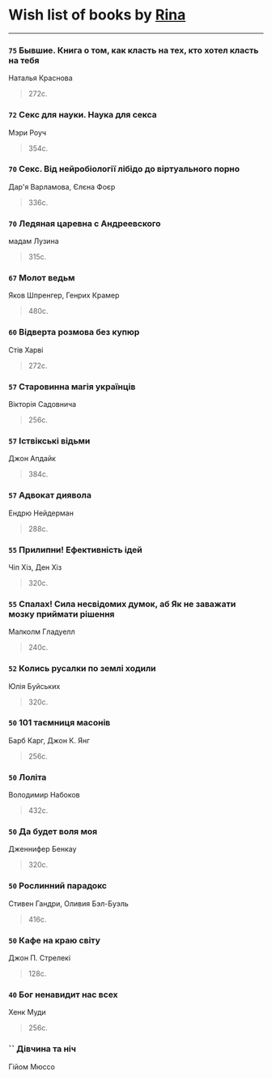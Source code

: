 # Wish list of books by [Rina](https://plus.google.com/u/0/102857111133378678801/)
---

### `75` Бывшие. Книга о том, как класть на тех, кто хотел класть на тебя
Наталья Краснова
> 272с.

### `72` Секс для науки. Наука для секса
Мэри Роуч
> 354с.

### `70` Секс. Від нейробіології лібідо до віртуального порно
Дар'я Варламова, Єлєна Фоєр
> 336с.

### `70` Ледяная царевна с Андреевского
мадам Лузина
> 315с.

### `67` Молот ведьм
Яков Шпренгер, Генрих Крамер
> 480с.

### `60` Відверта розмова без купюр
Стів Харві
> 272с.

### `57` Старовинна магія українців
Вікторія Садовнича
> 256с.

### `57` Іствікські відьми
Джон Апдайк
> 384с.

### `57` Адвокат диявола
Ендрю Нейдерман
> 288с.

### `55` Прилипни! Ефективність ідей
Чіп Хіз, Ден Хіз
> 320с.

### `55` Спалах! Сила несвідомих думок, аб Як не заважати мозку приймати рішення
Малколм Гладуелл
> 240с.

### `52` Колись русалки по землі ходили
Юлія Буйських
> 320с.

### `50` 101 таємниця масонів
Барб Карг, Джон К. Янг
> 256с.

### `50` Лоліта
Володимир Набоков
> 432с.

### `50` Да будет воля моя
Дженнифер Бенкау
> 320с.

### `50` Рослинний парадокс
Стивен Гандри, Оливия Бэл-Буэль
> 416с.

### `50` Кафе на краю світу
Джон П. Стрелекі
> 128с.

### `40` Бог ненавидит нас всех
Хенк Муди
> 256с.

### `` Дівчина та ніч
Гійом Мюссо

